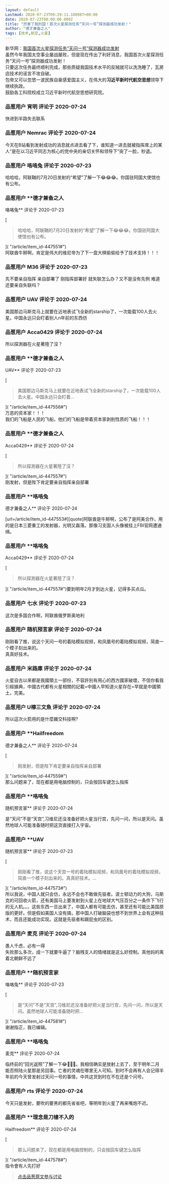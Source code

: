 ```yaml
---
layout: default
Lastmod: 2020-07-23T09:29:11.180987+00:00
date: 2020-07-23T00:00:00.000Z
title: "厉害了我的国！首次火星探测任务“天问一号”探测器成功发射！"
author: "德才兼备之人"
tags: [技术,航空,火星]
---
```


新华网：[我国首次火星探测任务“天问一号”探测器成功发射]( "http://www.xinhuanet.com/2020-07/23/c_1126275764.htm")  
虽然今年我国太空事业屡战屡败，但是现在传出了利好消息，我国首次火星探测任务“天问一号”探测器成功发射！  
只要这次任务最终顺利完成，那些质疑我国技术水平的反贼就可以洗洗睡了，瓦房店技术的谣言不攻自破。  
包帝又可以忽悠一波民族自豪感爱国主义，在伟大的**习近平新时代航空思想**领导下继续执政。  
鼓励各工科院校成立习近平新时代航空思想研究院。

            
### 品葱用户 **宵明** 评论于 2020-07-24
        
快进到半路失去联系
        


            
### 品葱用户 **Nemrac** 评论于 2020-07-24
        
今天在B站看到发射成功的消息就点进去看了下，谁知道一进去就被指挥席上的某人“是在以习近平同志为核心的党中央的亲切关怀和领导下”突了一脸，秒退。
        


            
### 品葱用户 **咯咯兔** 评论于 2020-07-23
        
哈哈哈，阿联鞧的7月20日发射的“希望”了解一下😂😂😂。你国驻阿国大使馆也有公布。
        


            
### 品葱用户 **德才兼备之人 
咯咯兔** 评论于 2020-07-23
        
[

> 哈哈哈，阿联鞧的7月20日发射的“希望”了解一下😂😂😂。你国驻阿国大使馆也有公布。

]( "/article/item_id-447551#")  
阿联酋牛掰啊，肯定是伟大的维尼帝为了下一盘大棋偷偷给予了技术支持！！！
        


            
### 品葱用户 **M36** 评论于 2020-07-23
        
先不要亲自指挥 亲自部署了 刚指挥部署好 就失联怎么办？又不是没有先例 难道还要亲自失联吗？
        


            
### 品葱用户 **UAV** 评论于 2020-07-24
        
美国那边马斯克马上就要在近地表试飞全新的starship了，一次能载100人去火星。中国永远只会盯着别人n年前的东西仿
        


            
### 品葱用户 **Acca0429** 评论于 2020-07-24
        
所以探測器在火星著陸了沒？
        


            
### 品葱用户 **德才兼备之人 
UAV** 评论于 2020-07-23
        
[

> 美国那边马斯克马上就要在近地表试飞全新的starship了，一次能载100人去火星。中国永远只会盯着...

]( "/article/item_id-447556#")  
万恶的资本家！！！  
我们的飞船是人民的飞船，他们的飞船是带着资本家剥削性质的飞船！！！
        


            
### 品葱用户 **德才兼备之人 
Acca0429** 评论于 2020-07-24
        
[

> 所以探測器在火星著陸了沒？

]( "/article/item_id-447557#")  
刚发射，但是陛下肯定要亲自指挥亲自部署
        


            
### 品葱用户 **咯咯兔 
德才兼备之人** 评论于 2020-07-24
        
\[url=/article/item\_id-447553#\]\[quote\]阿联酋是牛掰啊，公布了是阿美合作，用的是日本三菱重工的发射器，光明又磊落。那像习支国人头像被挂上FBI官网遭通缉。
        


            
### 品葱用户 **咯咯兔 
Acca0429** 评论于 2020-07-24
        
[

> 所以探測器在火星著陸了沒？

]( "/article/item_id-447557#")要到明年2月才到达火星，记得多买点瓜。
        


            
### 品葱用户 **七水** 评论于 2020-07-23
        
这次是多国合作啊，阿联酋俄罗斯奥地利
        


            
### 品葱用户 **随机预言家** 评论于 2020-07-24
        
刚刚看了推，说这个天问一号的着陆模拟视频，和凤凰号的着陆模拟视频，简直一个模子刻出来的。  
真真好技术。
        


            
### 品葱用户 **米路庫** 评论于 2020-07-24
        
火星自古以來都是我國領土一部份，不容許別有用心的西方國家破壞，不信你看我引經據典，中國古代都有火星相關的記載=中國人早知道火星存在=早就是中國領土，完美。
        


            
### 品葱用户 **U檸三文魚** 评论于 2020-07-24
        
所以這次火箭用的是什麼雜交科技啊?
        


            
### 品葱用户 **Hailfreedom 
德才兼备之人** 评论于 2020-07-24
        
[

> 刚发射，但是陛下肯定要亲自指挥亲自部署

]( "/article/item_id-447559#")  
那么问题来了，现在都是用电脑控制的，只会按回车键怎么指挥
        


            
### 品葱用户 **咯咯兔 
随机预言家** 评论于 2020-07-24
        
是“天问”不是“天宫”,习维尼还没准备好把火星当行宫，先问一问，所以是天问。虽然地球人可能准备随时把这货直接打入宇宙。
        


            
### 品葱用户 **UAV 
随机预言家** 评论于 2020-07-23
        
[

> 刚刚看了推，说这个天宫一号的着陆模拟视频，和凤凰号的着陆模拟视频，简直一个模子刻出来的。真真好技术。...

]( "/article/item_id-447573#")  
所以我说，中国人就只会仿，永远不会也不敢做先驱者。波士顿动力的大狗，马斯克的可回收火箭，还有美国马上要发射到火星上在地球大气压百分之一条件下飞行的无人机。。。这些东西一旦出来了，中国人都有可能去仿，甚至还有可能比美国原版的更好。但是假如美国人没有搞，那中国人打破脑袋也想不到世界上会有这种技术，而且还能成功实现。这就是先驱者和跟屁虫的区别。
        


            
### 品葱用户 **麦克** 评论于 2020-07-24
        
愚人千虑，必有一得  
失败那么多次，成一下就要牛逼了？脑残支人的情绪就是这么好控制。真他妈的离着北朝鲜不远了
        


            
### 品葱用户 **随机预言家 
咯咯兔** 评论于 2020-07-23
        
[

> 是“天问”不是“天宫”,习维尼还没准备好把火星当行宫，先问一问，所以是天问。虽然地球人可能准备随时把...

]( "/article/item_id-447581#")  
谢谢指正，我已编辑。
        


            
### 品葱用户 **咯咯兔 
麦克** 评论于 2020-07-24
        
临终前的“回光返照”了解一下😂🤣🤣🤣。我相信确实是放射上去了，至于明年二月能否照陆火星那是另回事。亡者的灵魂在哪里无人可知。到时不会再有人会记得半年前的今天曾发射过天问一号的事情，中共这货到时在不在还是个问号。
        


            
### 品葱用户 **rts** 评论于 2020-07-24
        
今天只是发射，要吹的要黑的都先省省吧，等明年到火星了再来嘴炮不迟。
        


            
### 品葱用户 **理念是刀槍不入的 
Hailfreedom** 评论于 2020-07-24
        
[

> 那么问题来了，现在都是用电脑控制的，只会按回车键怎么指挥

]( "/article/item_id-447578#")  
指令會有人先打好
        






> [点击品葱原文参与讨论](https://pincong.rocks/article/21980)

